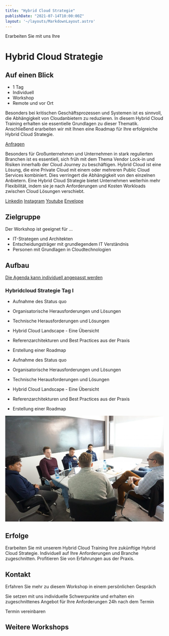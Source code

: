 ```yaml
---
title: "Hybrid Cloud Strategie"
publishDate: "2021-07-14T10:00:00Z"
layout: '~/layouts/MarkdownLayout.astro'
---
```


Erarbeiten Sie mit uns Ihre

# Hybrid Cloud Strategie

## Auf einen Blick

* 1 Tag
* Individuell
* Workshop
* Remote und vor Ort

Besonders bei kritischen Geschäftsprozessen und Systemen ist es sinnvoll, die Abhängigkeit von Cloudanbietern zu reduzieren. In diesem Hybrid Cloud Training erhalten sie essentielle Grundlagen zu dieser Thematik. Anschließend erarbeiten wir mit Ihnen eine Roadmap für Ihre erfolgreiche Hybrid Cloud Strategie.

[Anfragen](#sec1)

Besonders für Großunternehmen und Unternehmen in stark regulierten Branchen ist es essentiell, sich früh mit dem Thema Vendor Lock-in und Risiken innerhalb der Cloud Journey zu beschäftigen. Hybrid Cloud ist eine Lösung, die eine Private Cloud mit einem oder mehreren Public Cloud Services kombiniert. Dies verringert die Abhängigkeit von den einzelnen Anbietern. Eine Hybrid Cloud Strategie bietet Unternehmen weiterhin mehr Flexibilität, indem sie je nach Anforderungen und Kosten Workloads zwischen Cloud Lösungen verschiebt.

[](#linksection)[Linkedin](https://www.linkedin.com/company/11759873) [Instagram](https://www.instagram.com/thinkport/) [Youtube](https://www.youtube.com/channel/UCnke3WYRT6bxuMK2t4jw2qQ) [Envelope](mailto:tdrechsel@thinkport.digital)

## Zielgruppe

Der Workshop ist geeignet für ...

* IT-Strategen und Architekten
* Entscheidungsträger mit grundlegendem IT Verständnis
* Personen mit Grundlagen in Cloudtechnologien

## Aufbau

[Die Agenda kann individuell angepasst werden](https://www.hashicorp.com/)

### Hybridcloud Strategie Tag I

* Aufnahme des Status quo
* Organisatorische Herausforderungen und Lösungen
* Technische Herausforderungen und Lösungen
* Hybrid Cloud Landscape - Eine Übersicht
* Referenzarchitekturen und Best Practices aus der Praxis
* Erstellung einer Roadmap

* Aufnahme des Status quo
* Organisatorische Herausforderungen und Lösungen
* Technische Herausforderungen und Lösungen
* Hybrid Cloud Landscape - Eine Übersicht
* Referenzarchitekturen und Best Practices aus der Praxis
* Erstellung einer Roadmap

![](images/DSC01530-1024x683.jpg)

## Erfolge

Erarbeiten Sie mit unserem Hybrid Cloud Training Ihre zukünftige Hybrid Cloud Strategie. Individuell auf Ihre Anforderungen und Branche zugeschnitten. Profitieren Sie von Erfahrungen aus der Praxis.

## Kontakt

Erfahren Sie mehr zu diesem Workshop in einem persönlichen Gespräch

Sie setzen mit uns individuelle Schwerpunkte und erhalten ein zugeschnittenes Angebot für Ihre Anforderungen 24h nach dem Termin

 Termin vereinbaren

## Weitere Workshops
